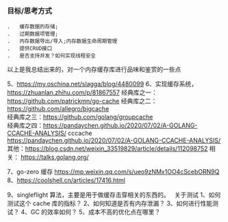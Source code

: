 ### 目标/思考方式
	.	缓存数据的存储;
	.	过期数据项管理;
	.	内存数据导出/导入;内存数据生命周期管理
	.	提供CRUD接口
	.	是否支持并发？如何实现线程安全
	

以上是我总结出来的，对一个内存缓存库进行品味和鉴赏的一些点

5、https://my.oschina.net/slagga/blog/4480099
6、实现缓存系统， https://zhuanlan.zhihu.com/p/81867557 
经典库之一： https://github.com/patrickmn/go-cache 
经典库之二： https://github.com/allegro/bigcache  
经典库之三：https://github.com/golang/groupcache  
经典库之四：https://pandaychen.github.io/2020/07/02/A-GOLANG-CCACHE-ANALYSIS/  cccache  
https://pandaychen.github.io/2020/07/02/A-GOLANG-CCACHE-ANALYSIS/
其他：https://blog.csdn.net/weixin_33519829/article/details/112098752
相关： https://talks.golang.org/

7、go-zero 缓存 https://mp.weixin.qq.com/s/ueo9zNMx1OO4cScebORN9Q 
8、https://coolshell.cn/articles/17416.html

9、singleflight 算法，主要是用于做缓存击穿相关的东西的。  
关于测试
1、如何测试这个 cache 库的指标？
2、如何知道是否有内存泄漏？
3、如何进行性能测试？
4、GC 的效率如何？
5、成本不高的优化点在哪里？


